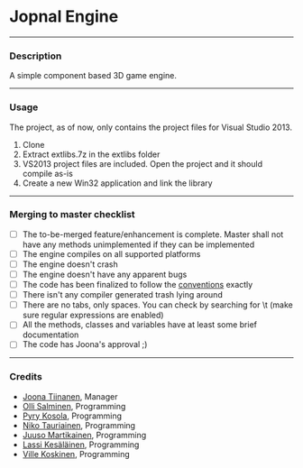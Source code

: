 # Jopnal Engine
***
### Description

A simple component based 3D game engine.

***
### Usage

The project, as of now, only contains the project files for Visual Studio 2013.

1. Clone
2. Extract extlibs.7z in the extlibs folder
3. VS2013 project files are included. Open the project and it should compile as-is
4. Create a new Win32 application and link the library

***
### Merging to master checklist

- [ ] The to-be-merged feature/enhancement is complete. Master shall not have any methods unimplemented if they can be implemented
- [ ] The engine compiles on all supported platforms
- [ ] The engine doesn't crash
- [ ] The engine doesn't have any apparent bugs
- [ ] The code has been finalized to follow the [conventions](https://github.com/DrJonki/Jopnal/wiki/Coding-conventions) exactly
- [ ] There isn't any compiler generated trash lying around
- [ ] There are no tabs, only spaces. You can check by searching for \t (make sure regular expressions are enabled)
- [ ] All the methods, classes and variables have at least some brief documentation
- [ ] The code has Joona's approval ;)

***
### Credits

- [Joona Tiinanen](https://github.com/DrJonki), Manager
- [Olli Salminen](https://github.com/Ormanus), Programming
- [Pyry Kosola](https://github.com/Purilainen), Programming
- [Niko Tauriainen](https://github.com/Tauski), Programming
- [Juuso Martikainen](https://github.com/Hakerai), Programming
- [Lassi Kesäläinen](https://github.com/Kesisto), Programming
- [Ville Koskinen](https://github.com/Wolohoo), Programming

